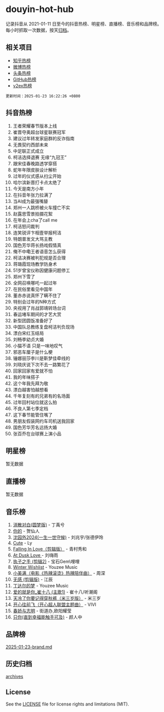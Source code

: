 # douyin-hot-hub

记录抖音从 2021-01-11 日至今的抖音热榜、明星榜、直播榜、音乐榜和品牌榜。每小时抓取一次数据，按天[归档](archives)。

## 相关项目

- [知乎热榜](https://github.com/lonnyzhang423/zhihu-hot-hub)
- [微博热榜](https://github.com/lonnyzhang423/weibo-hot-hub)
- [头条热榜](https://github.com/lonnyzhang423/toutiao-hot-hub)
- [GitHub热榜](https://github.com/lonnyzhang423/github-hot-hub)
- [v2ex热榜](https://github.com/lonnyzhang423/v2ex-hot-hub)


`更新时间：2025-01-23 16:22:26 +0800`

## 抖音热榜

1. 王者荣耀春节版本上线
1. 崔晋夺奥超台球星联赛冠军
1. 建议过年转发家庭群的反诈指南
1. 无畏契约西部未来
1. 中足联正式成立
1. 柯洁选择退赛 无缘“九冠王”
1. 跟宋佳春晚路透学穿搭
1. 蛇年年限皮肤设计解析
1. 过年的仪式感从扫尘开始
1. 哈尔滨新晋打卡点太绝了
1. 今天是南方小年
1. 在抖音年张力拉满了
1. 当AI成为最强嘴替
1. 郑州一人跳桥被火车撞亡不实
1. 赵露思雪景拍摄花絮
1. 在年会上cha了call me
1. 柯洁怒问裁判
1. 连笑锐评卞相壹举报柯洁
1. 特朗普发文大骂主教
1. 国色芳华蒋长扬戏假情真
1. 俺不中嘞王者语音怎么获得
1. 柯洁决赛被判犯规是否合理
1. 蒋璐霞现场教学防身术
1. 51岁曾宝仪称因健康问题停工
1. 郑州下雪了
1. 全网召唤哪吒一起过年
1. 在民俗里看见中国年
1. 董赤赤说真怀了瞒不住了
1. 特别会过年的N种方式
1. 央视用了肖战郭靖转场台词
1. 春运堵车期间的才艺大赏
1. 新型团圆饭准备好了
1. 中国队总教练复盘柯洁判负现场
1. 漂白宋红玉结局
1. 刘畅李幼贞大婚
1. 小猫不语 只是一味地叹气
1. 邪恶车厘子是什么梗
1. 锤娜丽莎李川是靳梦佳牵线的
1. 刘晓庆说下次不去一路繁花了
1. 回家回家有爱就不怕
1. 我的年味搭子
1. 这个年我先拜为敬
1. 漂白越害怕越想看
1. 千年复刻有的兄弟有的名场面
1. 过年回村站位就这么拍
1. 不良人第七季定档
1. 这下春节能管住嘴了
1. 男朋友假装网约车司机送我回家
1. 国色芳华芳名远扬大婚
1. 张百乔在台球赛上演小品

## 明星榜

暂无数据

## 直播榜

暂无数据

## 音乐榜

1. [消散对白(圆梦版)](https://sf5-hl-cdn-tos.douyinstatic.com/obj/tos-cn-ve-2774/og4jB5I5IizzoZVAAAzWgBMAsMDWoArfwBOiFs) - 丁禹兮
1. [你的](https://sf5-hl-cdn-tos.douyinstatic.com/obj/tos-cn-ve-2774/oYuIeKf42jB7sEV6B2upMdpYAgfrQWj0FeRegh) - 贺仙人
1. [沈园外2024(一生一世守候)](https://sf5-hl-cdn-tos.douyinstatic.com/obj/tos-cn-ve-2774/oAIYMHGCmKaYKFDd6FZBf9AfMfx1eErAAEJAFH) - 刘兆宇/张德伊玲
1. [Cute](https://sf5-hl-cdn-tos.douyinstatic.com/obj/tos-cn-ve-2774/o4IbIzHWKAAB4wsS5qMBRiiAlEBGTpQRNfFvuo) - Ly
1. [Falling In Love（剪辑版）](https://sf5-hl-cdn-tos.douyinstatic.com/obj/tos-cn-ve-2774/o8ajpA8zzgBPahbBIO8AcKGBLJezFCRd1wfP9f) - 青村秀和
1. [ At Dusk  Love ](https://sf5-hl-cdn-tos.douyinstatic.com/obj/tos-cn-ve-2774/o8CrpCf5CaYgI4ZrtQgMQAFEfuGqNnRSDQAPBc) - 刘嗨雨
1. [执子之手 (剪辑2)](https://sf5-hl-cdn-tos.douyinstatic.com/obj/tos-cn-ve-2774/oUoZLQjCc31XzqsBnBQUNgeKtYPBcgbFDwtfcu) - 宝石Gem\哩哩
1. [Winter Wishlist](https://sf5-hl-cdn-tos.douyinstatic.com/obj/tos-cn-ve-2774/oIIgUOeamCFCVAzxN6MFRLIBlLGpUqQxeeHrLE) - Youzee Music
1. [小美满（电影《热辣滚烫》热辣陪伴曲）](https://sf6-cdn-tos.douyinstatic.com/obj/tos-cn-ve-2774/o0GAn2lSgfZIDUgtevCGDQYnFg4CwnrBaxbTZL) - 周深
1. [无感 (剪辑版)](https://sf5-hl-cdn-tos.douyinstatic.com/obj/tos-cn-ve-2774/o0eIsUzJBDlQaQFC5OFlgbMEZC1TFYBftOBn6p) - 江辰
1. [丁达尔的梦](https://sf5-hl-cdn-tos.douyinstatic.com/obj/tos-cn-ve-2774/oMU3WirUZBVQkAC9ccG5P2IQirziZM2RTInUY) - Youzee Music
1. [爱的就是你_崔十八 (主歌1)](https://sf5-hl-cdn-tos.douyinstatic.com/obj/tos-cn-ve-2774/oI5BO5DhFZ6UTcNCnZaOCBLtZ7WIMQGfgnXf5E) - 崔十八/听潮阁
1. [天冷了你要记得穿秋裤（米三岁版）](https://sf5-hl-cdn-tos.douyinstatic.com/obj/tos-cn-ve-2774/oQlIwVIDWiZ6BQilAorS7MA0AgCkQDvcZAdm1) - 米三岁
1. [开心往前飞（开心超人联盟主题曲）](https://sf5-hl-cdn-tos.douyinstatic.com/obj/tos-cn-ve-2774/9d8fb7c82cf1421fb93a9fe925275e0a) - VIVI
1. [春娇与志明](https://sf5-hl-cdn-tos.douyinstatic.com/obj/tos-cn-ve-2774/e530d8fceb7044b39707d7f9ff54add1) - 街道办,欧阳耀莹
1. [只你(直到幸福能触手可及)](https://sf5-hl-cdn-tos.douyinstatic.com/obj/tos-cn-ve-2774/o0lBkRDzFTeaVSUz3ZZSCBVtZ5DIMQGfgmEAuE) - 颜人中

## 品牌榜

[2025-01-23-brand.md](archives/2025-01-23-brand.md)

## 历史归档

[archives](archives)

## License

See the [LICENSE](LICENSE) file for license rights and limitations (MIT).
